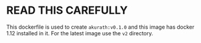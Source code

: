 # READ THIS CAREFULLY

This dockerfile is used to create `akurath:v0.1.0` and this image has docker 1.12 installed in it. For the latest image use the `v2` directory.